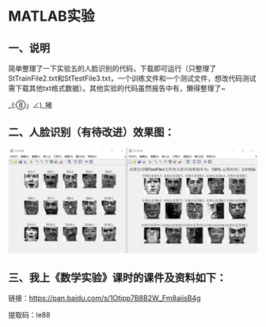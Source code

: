 # MATLAB实验

## 一、说明

简单整理了一下实验五的人脸识别的代码，下载即可运行（只整理了StTrainFile2.txt和StTestFile3.txt，一个训练文件和一个测试文件，想改代码测试需下载其他txt格式数据）。其他实验的代码虽然报告中有，懒得整理了~

_(:⑧」∠)_猪

## 二、人脸识别（有待改进）效果图：

![effectImage.png](./faceRecognition/effectImage.png)

## 三、我上《数学实验》课时的课件及资料如下：

链接：https://pan.baidu.com/s/1Otjpp7B8B2W_Fm8aiisB4g 

提取码：le88 